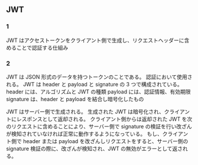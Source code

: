 ## JWT

### 1

JWT はアクセストークンをクライアント側で生成し、リクエストヘッダーに含めることで認証する仕組み

### 2

JWT は JSON 形式のデータを持つトークンのことである。
認証において使用される。
JWT は header と payload と signature の 3 つで構成されている。
header には、アルゴリズムと JWT の種類
payload には、認証情報、有効期限
signature は、header と payload を結合し暗号化したもの

JWT はサーバー側で生成される。
生成された JWT は暗号化され、クライアントにレスポンスとして返却される。
クライアント側からは返却された JWT を次のリクエストに含めることにより、サーバー側で signature の検証を行い改ざんが検知されていなければ正常に動作するようになっている。
もし、クライアント側で header または payload を改ざんしリクエストをすると、サーバー側の signature 検証の際に、改ざんが検知され、JWT の無効がエラーとして返される。
